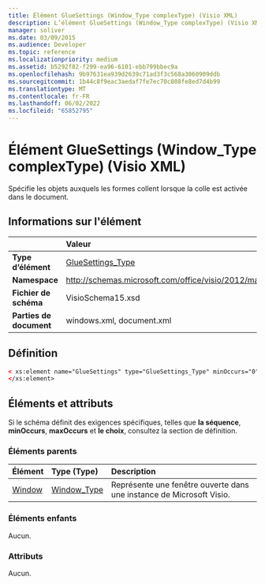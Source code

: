 ```yaml
---
title: Élément GlueSettings (Window_Type complexType) (Visio XML)
description: L’élément GlueSettings (Window_Type complexType) (Visio XML) spécifie les objets auxquels les formes collent lorsque la colle est activée dans le document.
manager: soliver
ms.date: 03/09/2015
ms.audience: Developer
ms.topic: reference
ms.localizationpriority: medium
ms.assetid: b5292f82-f299-ea96-6101-ebb799bbec9a
ms.openlocfilehash: 9b97631ea939d2639c71ad3f3c568a3060909ddb
ms.sourcegitcommit: 1b44c8f9eac3aedaf7fe7ec70c808fe8ed7d4b99
ms.translationtype: MT
ms.contentlocale: fr-FR
ms.lasthandoff: 06/02/2022
ms.locfileid: "65852795"
---
```

# <a name="gluesettings-element-window_type-complextype-visio-xml"></a>Élément GlueSettings (Window_Type complexType) (Visio XML)

Spécifie les objets auxquels les formes collent lorsque la colle est activée dans le document.
  
## <a name="element-information"></a>Informations sur l'élément

||Valeur |
|:-----|:-----|
|**Type d’élément** <br/> |[GlueSettings_Type](gluesettings_type-complextypevisio-xml.md) <br/> |
|**Namespace** <br/> |http://schemas.microsoft.com/office/visio/2012/main  <br/> |
|**Fichier de schéma** <br/> |VisioSchema15.xsd  <br/> |
|**Parties de document** <br/> |windows.xml, document.xml  <br/> |
   
## <a name="definition"></a>Définition

```XML
< xs:element name="GlueSettings" type="GlueSettings_Type" minOccurs="0" maxOccurs="1" >
</xs:element>
```

## <a name="elements-and-attributes"></a>Éléments et attributs

Si le schéma définit des exigences spécifiques, telles que **la séquence**, **minOccurs**, **maxOccurs** et **le choix**, consultez la section de définition. 
  
### <a name="parent-elements"></a>Éléments parents

|**Élément**|**Type (Type)**|**Description**|
|:-----|:-----|:-----|
|[Window](window-element-windows_type-complextypevisio-xml.md) <br/> |[Window_Type](window_type-complextypevisio-xml.md) <br/> |Représente une fenêtre ouverte dans une instance de Microsoft Visio. |
   
### <a name="child-elements"></a>Éléments enfants

Aucun.
  
### <a name="attributes"></a>Attributs

Aucun.
  

